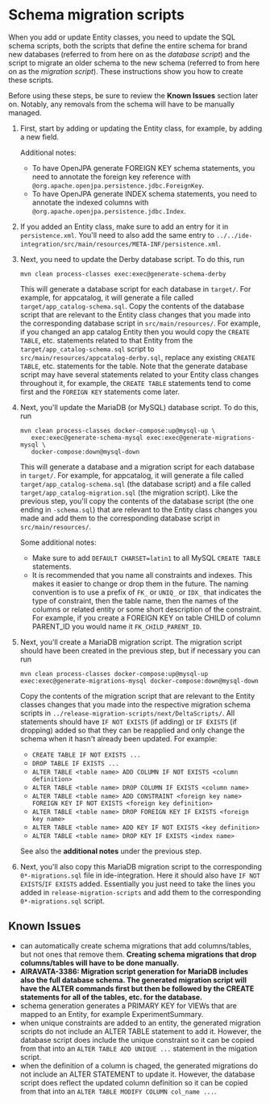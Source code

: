 # Schema migration scripts

When you add or update Entity classes, you need to update the SQL schema
scripts, both the scripts that define the entire schema for brand new databases
(referred to from here on as the _database script_) and the script to migrate an
older schema to the new schema (referred to from here on as the _migration
script_). These instructions show you how to create these scripts.

Before using these steps, be sure to review the **Known Issues** section later
on. Notably, any removals from the schema will have to be manually managed.

1. First, start by adding or updating the Entity class, for example, by adding a
   new field.

   Additional notes:

   - To have OpenJPA generate FOREIGN KEY schema statements, you need to
     annotate the foreign key reference with
     `@org.apache.openjpa.persistence.jdbc.ForeignKey`.
   - To have OpenJPA generate INDEX schema statements, you need to annotate the
     indexed columns with `@org.apache.openjpa.persistence.jdbc.Index`.

2. If you added an Entity class, make sure to add an entry for it in
   `persistence.xml`. You'll need to also add the same entry to
   `../../ide-integration/src/main/resources/META-INF/persistence.xml`.
3. Next, you need to update the Derby database script. To do this, run
   ```
   mvn clean process-classes exec:exec@generate-schema-derby
   ```
   This will generate a database script for each database in `target/`. For
   example, for appcatalog, it will generate a file called
   `target/app_catalog-schema.sql`. Copy the contents of the database script
   that are relevant to the Entity class changes that you made into the
   corresponding database script in `src/main/resources/`. For example, if you
   changed an app catalog Entity then you would copy the `CREATE TABLE`, etc.
   statements related to that Entity from the `target/app_catalog-schema.sql`
   script to `src/main/resources/appcatalog-derby.sql`, replace any existing
   `CREATE TABLE`, etc. statements for the table. Note that the generate
   database script may have several statements related to your Entity class
   changes throughout it, for example, the `CREATE TABLE` statements tend to
   come first and the `FOREIGN KEY` statements come later.
4. Next, you'll update the MariaDB (or MySQL) database script. To do this, run

   ```
   mvn clean process-classes docker-compose:up@mysql-up \
      exec:exec@generate-schema-mysql exec:exec@generate-migrations-mysql \
      docker-compose:down@mysql-down
   ```

   This will generate a database and a migration script for each database in
   `target/`. For example, for appcatalog, it will generate a file called
   `target/app_catalog-schema.sql` (the database script) and a file called
   `target/app_catalog-migration.sql` (the migration script). Like the previous
   step, you'll copy the contents of the database script (the one ending in
   `-schema.sql`) that are relevant to the Entity class changes you made and add
   them to the corresponding database script in `src/main/resources/`.

   Some additional notes:

   - Make sure to add `DEFAULT CHARSET=latin1` to all MySQL `CREATE TABLE`
     statements.
   - It is recommended that you name all constraints and indexes. This makes it
     easier to change or drop them in the future. The naming convention is to
     use a prefix of `FK_` or `UNIQ_` or `IDX_` that indicates the type of
     constraint, then the table name, then the names of the columns or related
     entity or some short description of the constraint. For example, if you
     create a FOREIGN KEY on table CHILD of column PARENT_ID you would name it
     `FK_CHILD_PARENT_ID`.

5. Next, you'll create a MariaDB migration script. The migration script should
   have been created in the previous step, but if necessary you can run

   ```
   mvn clean process-classes docker-compose:up@mysql-up exec:exec@generate-migrations-mysql docker-compose:down@mysql-down
   ```

   Copy the contents of the migration script that are relevant to the Entity
   classes changes that you made into the respective migration schema scripts in
   `../release-migration-scripts/next/DeltaScripts/`. All statements should have
   `IF NOT EXISTS` (if adding) or `IF EXISTS` (if dropping) added so that they
   can be reapplied and only change the schema when it hasn't already been
   updated. For example:

   - `CREATE TABLE IF NOT EXISTS ...`
   - `DROP TABLE IF EXISTS ...`
   - `ALTER TABLE <table name> ADD COLUMN IF NOT EXISTS <column definition>`
   - `ALTER TABLE <table name> DROP COLUMN IF EXISTS <column name>`
   - `ALTER TABLE <table name> ADD CONSTRAINT <foreign key name> FOREIGN KEY IF NOT EXISTS <foreign key definition>`
   - `ALTER TABLE <table name> DROP FOREIGN KEY IF EXISTS <foreign key name>`
   - `ALTER TABLE <table name> ADD KEY IF NOT EXISTS <key definition>`
   - `ALTER TABLE <table name> DROP KEY IF EXISTS <index name>`

   See also the **additional notes** under the previous step.

6. Next, you'll also copy this MariaDB migration script to the corresponding
   `0*-migrations.sql` file in ide-integration. Here it should also have
   `IF NOT EXISTS`/`IF EXISTS` added. Essentially you just need to take the
   lines you added in `release-migration-scripts` and add them to the
   corresponding `0*-migrations.sql` script.

## Known Issues

- can automatically create schema migrations that add columns/tables, but not
  ones that remove them. **Creating schema migrations that drop columns/tables
  will have to be done manually.**
- **AIRAVATA-3386: Migration script generation for MariaDB includes also the
  full database schema. The generated migration script will have the ALTER
  commands first but then be followed by the CREATE statements for all of the
  tables, etc. for the database.**
- schema generation generates a PRIMARY KEY for VIEWs that are mapped to an
  Entity, for example ExperimentSummary.
- when unique constraints are added to an entity, the generated migration
  scripts do not include an ALTER TABLE statement to add it. However, the
  database script does include the unique constraint so it can be copied from
  that into an `ALTER TABLE ADD UNIQUE ...` statement in the migation script.
- when the definition of a column is chaged, the generated migrations do not
  include an ALTER STATEMENT to update it. However, the database script does
  reflect the updated column definition so it can be copied from that into an
  `ALTER TABLE MODIFY COLUMN col_name ...`.
